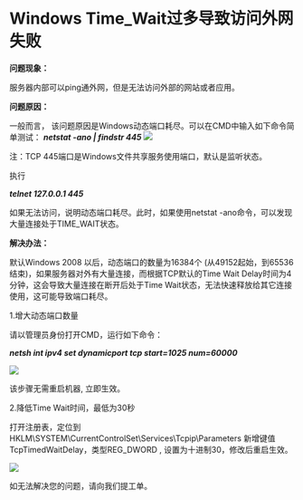# Windows Time_Wait过多导致访问外网失败
**问题现象：**

服务器内部可以ping通外网，但是无法访问外部的网站或者应用。

**问题原因：**

一般而言， 该问题原因是Windows动态端口耗尽。可以在CMD中输入如下命令简单测试：
***netstat -ano | findstr 445***
![](https://github.com/jdcloudcom/cn/blob/edit/image/Elastic-Compute/Virtual-Machine/Windows/Windows%20Time_Wait%E8%BF%87%E5%A4%9A%E5%AF%BC%E8%87%B4%E8%AE%BF%E9%97%AE%E5%A4%96%E7%BD%91%E5%A4%B1%E8%B4%A501.png)

注：TCP 445端口是Windows文件共享服务使用端口，默认是监听状态。

执行

***telnet 127.0.0.1 445***

如果无法访问，说明动态端口耗尽。此时，如果使用netstat -ano命令，可以发现大量连接处于TIME_WAIT状态。

**解决办法：**

默认Windows 2008 以后，动态端口的数量为16384个 (从49152起始，到65536结束)，如果服务器对外有大量连接，而根据TCP默认的Time Wait Delay时间为4分钟，这会导致大量连接在断开后处于Time Wait状态，无法快速释放给其它连接使用，这可能导致端口耗尽。

1.增大动态端口数量

请以管理员身份打开CMD，运行如下命令：

***netsh int ipv4 set dynamicport tcp start=1025 num=60000***

![](https://github.com/jdcloudcom/cn/blob/edit/image/Elastic-Compute/Virtual-Machine/Windows/Windows%20Time_Wait%E8%BF%87%E5%A4%9A%E5%AF%BC%E8%87%B4%E8%AE%BF%E9%97%AE%E5%A4%96%E7%BD%91%E5%A4%B1%E8%B4%A502.png)

该步骤无需重启机器, 立即生效。

2.降低Time Wait时间，最低为30秒

打开注册表，定位到HKLM\SYSTEM\CurrentControlSet\Services\Tcpip\Parameters  新增键值 TcpTimedWaitDelay，类型REG_DWORD , 设置为十进制30，修改后重启生效。

![](https://github.com/jdcloudcom/cn/blob/edit/image/Elastic-Compute/Virtual-Machine/Windows/Windows%20Time_Wait%E8%BF%87%E5%A4%9A%E5%AF%BC%E8%87%B4%E8%AE%BF%E9%97%AE%E5%A4%96%E7%BD%91%E5%A4%B1%E8%B4%A503.png)

如无法解决您的问题，请向我们提工单。